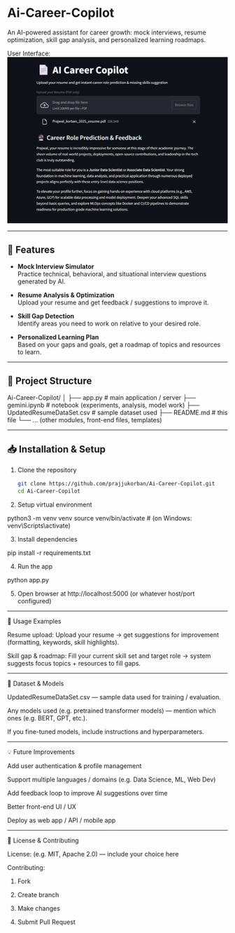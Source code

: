 # Ai-Career-Copilot

An AI-powered assistant for career growth: mock interviews, resume optimization, skill gap analysis, and personalized learning roadmaps.


User Interface: <img src="https://github.com/prajjukorban/Ai-Career-Copilot/blob/main/UI.png">

---

## 🚀 Features

- **Mock Interview Simulator**  
  Practice technical, behavioral, and situational interview questions generated by AI.

- **Resume Analysis & Optimization**  
  Upload your resume and get feedback / suggestions to improve it.

- **Skill Gap Detection**  
  Identify areas you need to work on relative to your desired role.

- **Personalized Learning Plan**  
  Based on your gaps and goals, get a roadmap of topics and resources to learn.

---

## 📂 Project Structure

Ai-Career-Copilot/ │ ├── app.py                  # main application / server ├── gemini.ipynb            # notebook (experiments, analysis, model work) ├── UpdatedResumeDataSet.csv # sample dataset used ├── README.md               # this file └── … (other modules, front-end files, templates)


---

## 📥 Installation & Setup

1. Clone the repository  
   ```bash
   git clone https://github.com/prajjukorban/Ai-Career-Copilot.git
   cd Ai-Career-Copilot

2. Setup virtual environment

python3 -m venv venv
source venv/bin/activate     # (on Windows: venv\Scripts\activate)


3. Install dependencies

pip install -r requirements.txt


4. Run the app

python app.py


5. Open browser at http://localhost:5000 (or whatever host/port configured)




---

🧪 Usage Examples

Resume upload:
Upload your resume → get suggestions for improvement (formatting, keywords, skill highlights).

Skill gap & roadmap:
Fill your current skill set and target role → system suggests focus topics + resources to fill gaps.



---

📝 Dataset & Models

UpdatedResumeDataSet.csv — sample data used for training / evaluation.

Any models used (e.g. pretrained transformer models) — mention which ones (e.g. BERT, GPT, etc.).

If you fine-tuned models, include instructions and hyperparameters.



---

💡 Future Improvements

Add user authentication & profile management

Support multiple languages / domains (e.g. Data Science, ML, Web Dev)

Add feedback loop to improve AI suggestions over time

Better front-end UI / UX

Deploy as web app / API / mobile app



---

📄 License & Contributing

License: (e.g. MIT, Apache 2.0) — include your choice here

Contributing:

1. Fork


2. Create branch


3. Make changes


4. Submit Pull Request





